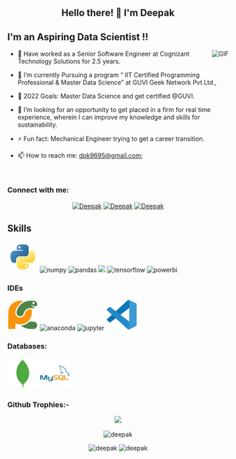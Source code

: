 <!--
### Hi there 👋
**irvnx/irvnx** is a ✨ _special_ ✨ repository because its `README.md` (this file) appears on your GitHub profile.

Here are some ideas to get you started:

- 🔭 I’m currently working on ...
- 🌱 I’m currently learning ...
- 👯 I’m looking to collaborate on ...
- 🤔 I’m looking for help with ...
- 💬 Ask me about ...
- 📫 How to reach me: ...
- 😄 Pronouns: ...
- ⚡ Fun fact: ...
-->


<h2 align="center"> Hello there! 👋 I'm Deepak </h2>

## I'm an Aspiring Data Scientist !!

  <img align="right" alt="GIF" src="https://media.giphy.com/media/dWesBcTLavkZuG35MI/giphy.gif" />

- 🔭 Have worked as a Senior Software Engineer at Cognizant Technology Solutions for 2.5 years.

- 🌱 I’m currently Pursuing a program “ IIT Certified Programming Professional & Master Data Science” at GUVI Geek Network Pvt Ltd.,

- 🥅 2022 Goals: Master Data Science and get certified @GUVI.

- 👯 I’m looking for an opportunity to get placed in a firm for real time experience, wherein I can improve my knowledge and skills for sustainability.

- ⚡ Fun fact: Mechanical Engineer trying to get a career transition.

- 📫 How to reach me: dpk9695@gmail.com;

<br />

<h3 align="left">Connect with me:</h3>
<p align="center">
<a href="https://www.linkedin.com/in/deepak-kumar-k-2b9409218/" target="blank"><img align="center" src="https://cdn.jsdelivr.net/npm/simple-icons@3.0.1/icons/linkedin.svg" alt="Deepak" height="30" width="40" /></a>
<a href="https://www.hackerrank.com/dpk9695" target="blank"><img align="center" src="https://cdn.jsdelivr.net/npm/simple-icons@3.0.1/icons/hackerrank.svg" alt="Deepak" height="30" width="40" /></a>
<a href="mailto:dpk9695@gmail.com" target="blank"><img align="center" src="https://cdn.jsdelivr.net/npm/simple-icons@3.0.1/icons/gmail.svg" alt="Deepak" height="30" width="40" /></a>
</p>

<h2>Skills</h2>
<p> 
<img src="https://raw.githubusercontent.com/devicons/devicon/master/icons/python/python-original.svg" alt="python" height="70"/>
<img src="https://raw.githubusercontent.com/get-icon/geticon/master/icons/numpy-icon.svg" alt="numpy" height="70"/>
<img src="https://raw.githubusercontent.com/get-icon/geticon/master/icons/pandas-icon.svg" alt="pandas" height="70"/>
<img src="https://user-images.githubusercontent.com/88354341/145476786-f8aec111-d310-4479-88a6-b107294124e6.png"  height="70"/>
<img src="https://cdn-images-1.medium.com/max/1200/1*iDQvKoz7gGHc6YXqvqWWZQ.png" alt="tensorflow" height="70">
<img src="https://i1.wp.com/www.bconcepts.pt/wp-content/uploads/2019/04/PowerBI-Logo.png?fit=350%2C350&ssl=1" alt="powerbi" height="70"/>
</p>

</p>

<h3>IDEs</h3>
<p>
<img src="https://raw.githubusercontent.com/devicons/devicon/master/icons/pycharm/pycharm-original.svg" alt="Pycharm" height="70">
<img src="https://img.icons8.com/dusk/64/000000/anaconda.png"  alt="anaconda" height="70">
<img src="https://upload.wikimedia.org/wikipedia/commons/thumb/3/38/Jupyter_logo.svg/1200px-Jupyter_logo.svg.png" alt="jupyter" height="70">
<img src="https://raw.githubusercontent.com/devicons/devicon/master/icons/vscode/vscode-original.svg" alt="vscode" height="70">
</p>
<h3>Databases:</h3>
<p>
<img src="https://raw.githubusercontent.com/devicons/devicon/master/icons/mongodb/mongodb-plain.svg" alt="Mongodb" height="70">
<img src="https://raw.githubusercontent.com/devicons/devicon/master/icons/mysql/mysql-original-wordmark.svg" alt="mysql" height="70">
</p>

### Github Trophies:-

<p align="center">
  <a href="https://github.com/ryo-ma/github-profile-trophy" target="_blank">
    <img src="https://github-profile-trophy.vercel.app/?username=irvnx&theme=gruvbox"/>
  </a>
</p>

<p align="center">
<img src="https://activity-graph.herokuapp.com/graph?username=irvnx&theme=xcode" alt="deepak" />
</p>

<p align="center">
  <img width="48%" src="https://github-readme-streak-stats.herokuapp.com/?user=irvnx&theme=dark" alt="deepak" />
  <img width="48%" src="https://github-readme-stats.vercel.app/api?username=irvnx&show_icons=true&theme=dark&count_private=true" alt="deepak" />
</p>
